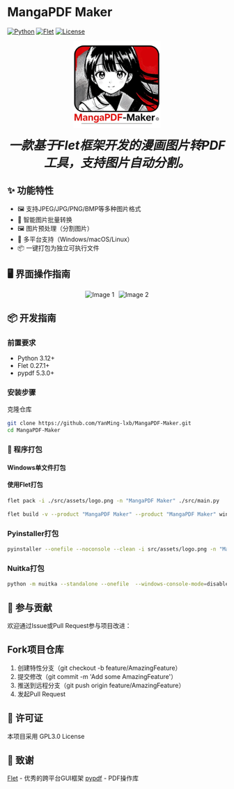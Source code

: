 <!--
 *  =======================================================================
 *  ·······································································
 *  ·······································································
 *  ····Y88b···d88P················888b·····d888·d8b·······················
 *  ·····Y88b·d88P·················8888b···d8888·Y8P·······················
 *  ······Y88o88P··················88888b·d88888···························
 *  ·······Y888P··8888b···88888b···888Y88888P888·888·88888b·····d88b·······
 *  ········888······"88b·888·"88b·888·Y888P·888·888·888·"88b·d88P"88b·····
 *  ········888···d888888·888··888·888··Y8P··888·888·888··888·888··888·····
 *  ········888··888··888·888··888·888···"···888·888·888··888·Y88b·888·····
 *  ········888··"Y888888·888··888·888·······888·888·888··888··"Y88888·····
 *  ·······························································888·····
 *  ··························································Y8b·d88P·····
 *  ···························································"Y88P"······
 *  ·······································································
 *  =======================================================================
 * 
 *  -----------------------------------------------------------------------
 * Author       : 焱铭
 * Date         : 2025-02-06 15:17:19 +0800
 * LastEditTime : 2025-03-02 22:16:33 +0800
 * Github       : https://github.com/YanMing-lxb/
 * FilePath     : /MangaPDF-Maker/README.md
 * Description  : 
 *  -----------------------------------------------------------------------
 -->

# MangaPDF Maker

[![Python](https://img.shields.io/badge/Python-3.12%2B-blue)](https://www.python.org/) [![Flet](https://img.shields.io/badge/Flet-0.27.1-green)](https://flet.dev/) [![License](https://img.shields.io/badge/License-GPL3.0-yellow)](LICENSE)

<div align="center">
  <img src="src/assets/logo.png" alt="MangaPDF Maker Logo" width="200">
  <p><span style="font-size: 2em; font-weight: bold; font-style: italic;">一款基于Flet框架开发的漫画图片转PDF工具，支持图片自动分割。</span></p>
</div>

## ✨ 功能特性

- 🖼️ 支持JPEG/JPG/PNG/BMP等多种图片格式
- 📑 智能图片批量转换
- 🖼️ 图片预处理（分割图片）
- 🎯 多平台支持（Windows/macOS/Linux）
- 📦 一键打包为独立可执行文件


## 🖥️ 界面操作指南

<div style="display: flex; justify-content: center; align-items: center;">
    <img src="https://github.com/user-attachments/assets/2bdd0270-6ea9-4b33-8cf5-e793d6310f4e" alt="Image 1" style="margin-right: 10px;">
    <img src="https://github.com/user-attachments/assets/521327d4-1f5a-4f53-9c4d-98bfb8a3f300" alt="Image 2">
</div>

## 📦 开发指南

### 前置要求

- Python 3.12+
- Flet 0.27.1+
- pypdf 5.3.0+

### 安装步骤

克隆仓库

```bash
git clone https://github.com/YanMing-lxb/MangaPDF-Maker.git
cd MangaPDF-Maker
```

### 🚀 程序打包

#### Windows单文件打包



#### 使用Flet打包

```bash
flet pack -i ./src/assets/logo.png -n "MangaPDF Maker" ./src/main.py
```

```bash
flet build -v --product "MangaPDF Maker" --product "MangaPDF Maker" windows
```

### Pyinstaller打包

```bash
pyinstaller --onefile --noconsole --clean -i src/assets/logo.png -n "MangaPDF Maker" --add-data "src/assets;assets" src/main.py 
```

### Nuitka打包

```bash
python -m nuitka --standalone --onefile  --windows-console-mode=disable  --windows-icon-from-ico=./src/assets/ico.ico --include-data-dir=./src/assets=assets --company-name="YanMing" --product-name="MangaPDF Maker" --file-version="1.4.1" --product-version="1.4.1" --copyright="YanMing" --output-filename="MangaPDF Maker" ./src/main.py
```

## 🤝 参与贡献

欢迎通过Issue或Pull Request参与项目改进：

## Fork项目仓库

1. 创建特性分支（git checkout -b feature/AmazingFeature）
2. 提交修改（git commit -m 'Add some AmazingFeature'）
3. 推送到远程分支（git push origin feature/AmazingFeature）
4. 发起Pull Request

## 📄 许可证

本项目采用 GPL3.0 License

## 🌟 致谢

[Flet](https://flet.dev/) - 优秀的跨平台GUI框架
[pypdf](https://github.com/py-pdf/pypdf) - PDF操作库
